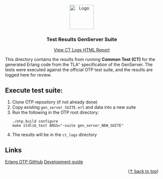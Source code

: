 <a id="readme-top"></a>
<div align="center">
  <a href="https://github.com/othneildrew/Best-README-Template">
    <img src="images/logo.png" alt="Logo" width="80" height="80">
  </a>

  <h3 align="center">Test Results GenServer Suite</h3>

  <p align="center">
    <a href="https://stolla99.github.io/gen-server-verification/ct_logs/all_runs.html
">View CT Logs HTML Report</a>
  </p>
</div>

This directory contains the results from running **Common Test (CT)** for the generated Erlang code from the TLA⁺ specification of the GenServer. The tests were executed against the official OTP test suite, and the results are logged here for review.

## Execute test suite:
1. Clone OTP repository (if not already done)
2. Copy existing ```gen_server_SUITE.erl``` and data into a new suite
3. Run the following in the OTP root directory:
    ```shell
    ./otp_build configure
    make stdlib_test ARGS="-suite gen_server_NEW_SUITE"
    ```
4. The results will be in the `ct_logs` directory

## Links
[Erlang OTP GitHub](https://github.com/erlang/otp)
[Development guide](https://github.com/erlang/otp/blob/master/HOWTO/DEVELOPMENT.md)
<p align="right">(<a href="#readme-top">↑ back to top</a>)</p>